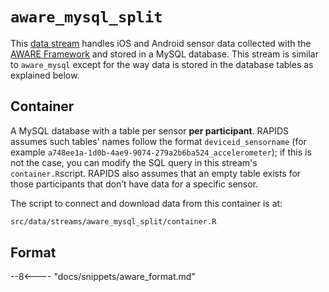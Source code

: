 # `aware_mysql_split`

This [data stream](../../datastreams/data-streams-introduction) handles iOS and Android sensor data collected with the [AWARE Framework](https://awareframework.com/) and stored in a MySQL database. This stream is similar to `aware_mysql` except for the way data is stored in the database tables as explained below.

## Container
A MySQL database with a table per sensor **per participant**. RAPIDS assumes such tables' names follow the format `deviceid_sensorname` (for example `a748ee1a-1d0b-4ae9-9074-279a2b6ba524_accelerometer`); if this is not the case, you can modify the SQL query in this stream's `container.R`script. RAPIDS also assumes that an empty table exists for those participants that don’t have data for a specific sensor.

The script to connect and download data from this container is at:
```bash
src/data/streams/aware_mysql_split/container.R
```

## Format

--8<---- "docs/snippets/aware_format.md"
